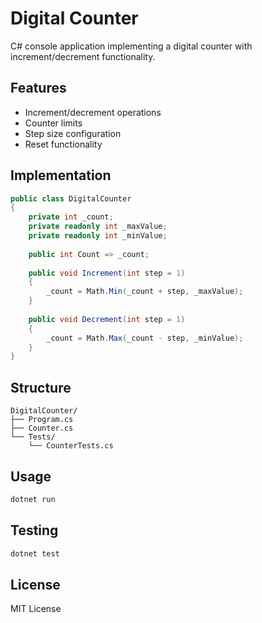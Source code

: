 # Digital Counter

C# console application implementing a digital counter with increment/decrement functionality.

## Features
- Increment/decrement operations
- Counter limits
- Step size configuration
- Reset functionality

## Implementation
```csharp
public class DigitalCounter
{
    private int _count;
    private readonly int _maxValue;
    private readonly int _minValue;
    
    public int Count => _count;
    
    public void Increment(int step = 1)
    {
        _count = Math.Min(_count + step, _maxValue);
    }
    
    public void Decrement(int step = 1)
    {
        _count = Math.Max(_count - step, _minValue);
    }
}
```

## Structure
```
DigitalCounter/
├── Program.cs
├── Counter.cs
└── Tests/
    └── CounterTests.cs
```

## Usage
```bash
dotnet run
```

## Testing
```bash
dotnet test
```

## License
MIT License
